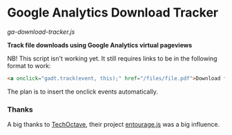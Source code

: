 # Google Analytics Download Tracker
*ga-download-tracker.js*

**Track file downloads using Google Analytics virtual pageviews**

NB! This script isn't working yet. It still requires links to be in the following format to work: 
```html
<a onclick="gadt.track(event, this);" href="/files/file.pdf">Download file</a>
```

The plan is to insert the onclick events automatically.

### Thanks

A big thanks to [TechOctave](https://techoctave.com/), their project [entourage.js](https://github.com/techoctave/entourage) was a big influence.
